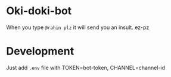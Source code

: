 # Oki-doki-bot
When you type `@rahin plz` it will send you an insult. ez-pz

# Development
Just add `.env` file with TOKEN=bot-token, CHANNEL=channel-id
